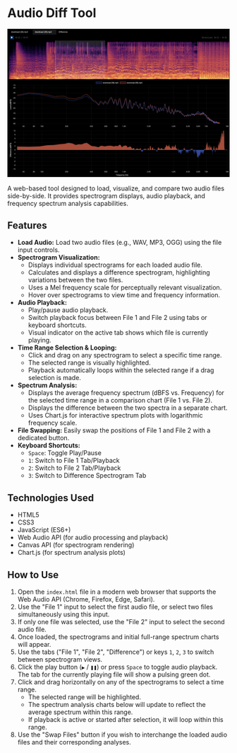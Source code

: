 # Audio Diff Tool

![Audio Diff Tool Screenshot](diff-tool-screenshot.png)

A web-based tool designed to load, visualize, and compare two audio files side-by-side. It provides spectrogram displays, audio playback, and frequency spectrum analysis capabilities.

## Features

*   **Load Audio:** Load two audio files (e.g., WAV, MP3, OGG) using the file input controls.
*   **Spectrogram Visualization:**
    *   Displays individual spectrograms for each loaded audio file.
    *   Calculates and displays a difference spectrogram, highlighting variations between the two files.
    *   Uses a Mel frequency scale for perceptually relevant visualization.
    *   Hover over spectrograms to view time and frequency information.
*   **Audio Playback:**
    *   Play/pause audio playback.
    *   Switch playback focus between File 1 and File 2 using tabs or keyboard shortcuts.
    *   Visual indicator on the active tab shows which file is currently playing.
*   **Time Range Selection & Looping:**
    *   Click and drag on any spectrogram to select a specific time range.
    *   The selected range is visually highlighted.
    *   Playback automatically loops within the selected range if a drag selection is made.
*   **Spectrum Analysis:**
    *   Displays the average frequency spectrum (dBFS vs. Frequency) for the selected time range in a comparison chart (File 1 vs. File 2).
    *   Displays the difference between the two spectra in a separate chart.
    *   Uses Chart.js for interactive spectrum plots with logarithmic frequency scale.
*   **File Swapping:** Easily swap the positions of File 1 and File 2 with a dedicated button.
*   **Keyboard Shortcuts:**
    *   `Space`: Toggle Play/Pause
    *   `1`: Switch to File 1 Tab/Playback
    *   `2`: Switch to File 2 Tab/Playback
    *   `3`: Switch to Difference Spectrogram Tab

## Technologies Used

*   HTML5
*   CSS3
*   JavaScript (ES6+)
*   Web Audio API (for audio processing and playback)
*   Canvas API (for spectrogram rendering)
*   Chart.js (for spectrum analysis plots)

## How to Use

1.  Open the `index.html` file in a modern web browser that supports the Web Audio API (Chrome, Firefox, Edge, Safari).
2.  Use the "File 1" input to select the first audio file, or select two files simultaneously using this input.
3.  If only one file was selected, use the "File 2" input to select the second audio file.
4.  Once loaded, the spectrograms and initial full-range spectrum charts will appear.
5.  Use the tabs ("File 1", "File 2", "Difference") or keys `1`, `2`, `3` to switch between spectrogram views.
6.  Click the play button (`▶` / `❚❚`) or press `Space` to toggle audio playback. The tab for the currently playing file will show a pulsing green dot.
7.  Click and drag horizontally on any of the spectrograms to select a time range.
    *   The selected range will be highlighted.
    *   The spectrum analysis charts below will update to reflect the average spectrum within this range.
    *   If playback is active or started after selection, it will loop within this range.
8.  Use the "Swap Files" button if you wish to interchange the loaded audio files and their corresponding analyses.
